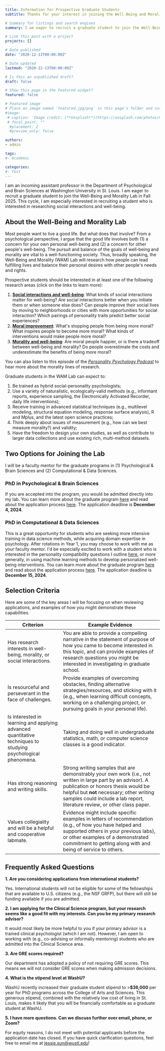 ```yaml
---
title: Information for Prospective Graduate Students
subtitle: Thanks for your interest in joining the Well-Being and Morality Lab! Here's some information to give you a sense of whether the lab would be a good fit and what I'm looking for in a prospective graduate student.

# Summary for listings and search engines
summary: I am eager to recruit a graduate student to join the Well-Being and Morality Lab in Fall 2024. Read on to find out more about the lab and what I'm looking for in a prospective graduate student.

# Link this post with a project
projects: []

# Date published
date: "2020-12-13T00:00:00Z"

# Date updated
lastmod: "2020-12-13T00:00:00Z"

# Is this an unpublished draft?
draft: false

# Show this page in the Featured widget?
featured: false

# Featured image
# Place an image named `featured.jpg/png` in this page's folder and customize its options here.
#image:
 # caption: 'Image credit: [**Unsplash**](https://unsplash.com/photos/CpkOjOcXdUY)'
 # focal_point: ""
  #placement: 2
  #preview_only: false

authors:
- admin

tags:
#- Academic

categories:
#- Test
---
```

I am an incoming assistant professor in the Department of Psychological and Brain Sciences at Washington University in St. Louis. I am eager to recruit a graduate student to join the Well-Being and Morality Lab in Fall 2025. This cycle, I am especially interested in recruiting a student who is interested in researching social interactions and well-being.

## About the Well-Being and Morality Lab

Most people want to live a good life. But what does that involve? From a psychological perspective, I argue that the good life involves both (1) a concern for your own personal well-being and (2) a concern for other people's well-being. The pursuit and balance of the goals of well-being and morality are vital to a well-functioning society. Thus, broadly speaking, the Well-Being and Morality (WAM) Lab will research how people can lead fulfilling lives and balance their personal desires with other people's needs and rights.

Prospective students should be interested in at least one of the following research areas (click on the links to learn more):

1. [**Social interactions and well-being**](https://jessiesun.me/research/socialinteractions/): What kinds of social interactions matter for well-being? Are social interactions better when you initiate them or when someone else does? Can people improve their social lives by moving to neighborhoods or cities with more opportunities for social interaction? Which pairings of personality traits predict better social experiences?
2. [**Moral improvement**](https://jessiesun.me/research/moralimprovement/): What's stopping people from being more moral? What inspires people to become more moral? What kinds of interventions would make people more moral?
3. [**Morality and well-being**](https://jessiesun.me/research/moralitywellbeing/): Are moral people happier, or is there a tradeoff between well-being and morality? Do people overestimate the costs and underestimate the benefits of being more moral?

You can also listen to this episode of the [*Personality Psychology Podcast*](https://personalitypsychologypodcast.podbean.com/e/8-morality-and-moral-development-with-jessie-sun/) to hear more about the morality lines of research.

Graduate students in the WAM Lab can expect to:

1. Be trained as hybrid social-personality psychologists;
2. Use a variety of naturalistic, ecologically-valid methods (e.g., informant reports, experience sampling, the Electronically Activated Recorder, daily life interventions);
3. Receive training in advanced statistical techniques (e.g., multilevel modeling, structural equation modeling, response surface analysis), R and Mplus, and the latest open science practices;
4. Think deeply about issues of measurement (e.g., how can we best measure morality?) and validity;
5. Have the freedom to design your own studies, as well as contribute to larger data collections and use existing rich, multi-method datasets.

## Two Options for Joining the Lab

I will be a faculty mentor for the graduate programs in (1) Psychological & Brain Sciences and (2) Computational & Data Sciences.

### PhD in Psychological & Brain Sciences
If you are accepted into the program, you would be admitted directly into my lab. You can learn more about the graduate program [here](https://psych.wustl.edu/graduate-program) and read about the application process [here](https://psych.wustl.edu/apply). The application deadline is **December 4, 2024**.
### PhD in Computational & Data Sciences
This is a great opportunity for students who are seeking more intensive training in data science methods, while acquiring domain expertise in psychology. After rotations in Year 1, you may choose to work with me as your faculty mentor. I'd be especially excited to work with a student who is interested in the personality compatibility questions I outline [here](https://jessiesun.me/research/socialinteractions/), or more generally, in using machine learning methods to develop personalized well-being interventions. You can learn more about the graduate program [here](https://datasciences.wustl.edu/) and read about the application process [here](https://datasciences.wustl.edu/application-support/). The application deadline is **December 15, 2024**.

## Selection Criteria

Here are some of the key areas I will be focusing on when reviewing applications, and examples of how you might demonstrate these capabilities.

| Criterion      | Example Evidence |
| ----------- | ----------- |
| Has research interests in well-being, morality, or social interactions.      | You are able to provide a compelling narrative in the statement of purpose of how you came to become interested in this topic, and can provide examples of research questions you might be interested in investigating in graduate school.       |
| Is resourceful and perseverant in the face of challenges.   | Provide examples of overcoming obstacles, finding alternative strategies/resources, and sticking with it (e.g., when learning difficult concepts, working on a challenging project, or pursuing goals in your personal life).      |
| Is interested in learning and applying advanced quantitative techniques to studying psychological phenomena.    | Taking and doing well in undergraduate statistics, math, or computer science classes is a good indicator. |
| Has strong reasoning and writing skills.   | Strong writing samples that are demonstrably your own work (i.e., not written in large part by an advisor). A publication or honors thesis would be helpful but **not** necessary; other writing samples could include a lab report, literature review, or other class paper.       |
| Values collegiality and will be a helpful and cooperative labmate.   | Evidence might include specific examples in letters of recommendation (e.g., of how you have helped and supported others in your previous labs), or other examples of a demonstrated commitment to getting along with and being of service to others.      |

## Frequently Asked Questions

**1. Are you considering applications from international students?**

Yes. International students will not be eligible for some of the fellowships that are available to U.S. citizens (e.g., the NSF GRFP), but there will still be funding available if you are admitted.

**2. I am applying for the Clinical Science program, but your research seems like a good fit with my interests. Can you be my primary research advisor?**

It would most likely be more helpful to you if your primary advisor is a trained clinical psychologist (which I am not). However, I am open to working with (e.g., co-advising or informally mentoring) students who are admitted into the Clinical Science area.

**3. Are GRE scores required?**

Our department has adopted a policy of not requiring GRE scores. This means we will not consider GRE scores when making admission decisions.

**4. What is the stipend level at WashU?**

WashU recently increased their graduate student stipend to >**$36,000** per year for PhD programs across the College of Arts and Sciences. This generous stipend, combined with the relatively low cost of living in St. Louis, makes it likely that you will be financially comfortable as a graduate student at WashU.

**5. I have more questions. Can we discuss further over email, phone, or Zoom?**

For equity reasons, I do not meet with potential applicants before the application date has closed. If you have quick clarification questions, feel free to email me at jessie.sun@wustl.edu!
